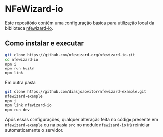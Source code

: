 # NFeWizard-io

Este repositório contém uma configuração básica para utilização local da biblioteca [nfewizard-io](https://github.com/nfewizard-org/nfewizard-io).

## Como instalar e executar

```sh
git clone https://github.com/nfewizard-org/nfewizard-io.git
cd nfewizard-io
npm i
npm run build
npm link
```

Em outra pasta

```sh
git clone https://github.com/diasjoaovitor/nfewizard-example.git
nfewizard-example
npm i
npm link nfewizard-io
npm run dev
```

Após essas configurações, qualquer alteração feita no código presente em `nfewizard-example` ou na pasta `src` no modulo `nfewizard-io` irá reiniciar automaticamente o servidor.
